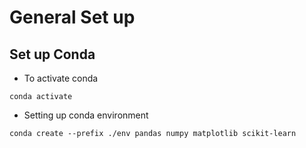 # General Set up 
## Set up Conda 
- To activate conda 
```
conda activate
```

- Setting up conda environment 
```
conda create --prefix ./env pandas numpy matplotlib scikit-learn
```
 